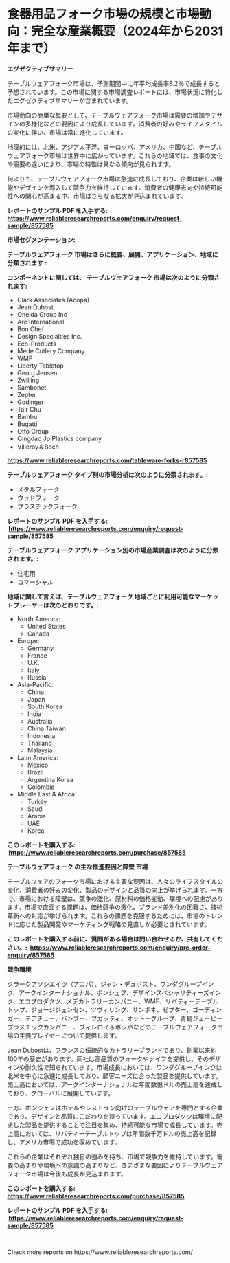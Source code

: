 <p><h1>食器用品フォーク市場の規模と市場動向：完全な産業概要（2024年から2031年まで）</h1></p><p><strong>エグゼクティブサマリー</strong></p>
<p><p>テーブルウェアフォーク市場は、予測期間中に年平均成長率8.2％で成長すると予想されています。この市場に関する市場調査レポートには、市場状況に特化したエグゼクティブサマリーが含まれています。</p><p>市場動向の簡単な概要として、テーブルウェアフォーク市場は需要の増加やデザインの多様化などの要因により成長しています。消費者の好みやライフスタイルの変化に伴い、市場は常に進化しています。</p><p>地理的には、北米、アジア太平洋、ヨーロッパ、アメリカ、中国など、テーブルウェアフォーク市場は世界中に広がっています。これらの地域では、食事の文化や需要の違いにより、市場の特性は異なる傾向が見られます。</p><p>何よりも、テーブルウェアフォーク市場は急速に成長しており、企業は新しい機能やデザインを導入して競争力を維持しています。消費者の健康志向や持続可能性への関心が高まる中、市場はさらなる拡大が見込まれています。</p></p>
<p><strong>レポートのサンプル PDF を入手する: <a href="https://www.reliableresearchreports.com/enquiry/request-sample/857585">https://www.reliableresearchreports.com/enquiry/request-sample/857585</a></strong></p>
<p><strong>市場セグメンテーション:</strong></p>
<p><strong> テーブルウェアフォーク 市場はさらに概要、展開、アプリケーション、地域に分類されます :</strong></p>
<p><strong>コンポーネントに関しては、 テーブルウェアフォーク 市場は次のように分類されます: &nbsp;</strong></p>
<p><ul><li>Clark Associates (Acopa)</li><li>Jean Dubost</li><li>Oneida Group Inc</li><li>Arc International</li><li>Bon Chef</li><li>Design Specialties Inc.</li><li>Eco-Products</li><li>Mede Cutlery Company</li><li>WMF</li><li>Liberty Tabletop</li><li>Georg Jensen</li><li>Zwilling</li><li>Sambonet</li><li>Zepter</li><li>Godinger</li><li>Tair Chu</li><li>Bambu</li><li>Bugatti</li><li>Otto Group</li><li>Qingdao Jp Plastics company</li><li>Villeroy＆Boch</li></ul></p>
<p><strong><a href="https://www.reliableresearchreports.com/tableware-forks-r857585">https://www.reliableresearchreports.com/tableware-forks-r857585</a></strong></p>
<p><strong> テーブルウェアフォーク タイプ別の市場分析は次のように分類されます。:</strong></p>
<p><ul><li>メタルフォーク</li><li>ウッドフォーク</li><li>プラスチックフォーク</li></ul></p>
<p><strong>レポートのサンプル PDF を入手する: &nbsp;<a href="https://www.reliableresearchreports.com/enquiry/request-sample/857585">https://www.reliableresearchreports.com/enquiry/request-sample/857585</a></strong></p>
<p><strong> テーブルウェアフォーク アプリケーション別の市場産業調査は次のように分類されます。:</strong></p>
<p><ul><li>住宅用</li><li>コマーシャル</li></ul></p>
<p><strong>地域に関して言えば、テーブルウェアフォーク 地域ごとに利用可能なマーケットプレーヤーは次のとおりです。:</strong></p>
<p><ul>
    <li>
        North America:
        <ul>
            <li>United States</li>
            <li>Canada</li>
        </ul>
    </li>
    <li>
        Europe:
        <ul>
            <li>Germany</li>
            <li>France</li>
            <li>U.K.</li>
            <li>Italy</li>
            <li>Russia</li>
        </ul>
    </li>
    <li>
        Asia-Pacific:
        <ul>
            <li>China</li>
            <li>Japan</li>
            <li>South Korea</li>
            <li>India</li>
            <li>Australia</li>
            <li>China Taiwan</li>
            <li>Indonesia</li>
            <li>Thailand</li>
            <li>Malaysia</li>
        </ul>
    </li>
    <li>
        Latin America:
        <ul>
            <li>Mexico</li>
            <li>Brazil</li>
            <li>Argentina Korea</li>
            <li>Colombia</li>
        </ul>
    </li>
    <li>
        Middle East & Africa:
        <ul>
            <li>Turkey</li>
            <li>Saudi</li>
            <li>Arabia</li>
            <li>UAE</li>
            <li>Korea</li>
        </ul>
    </li>
    </ul></p>
<p><strong>このレポートを購入する: &nbsp;<a href="https://www.reliableresearchreports.com/purchase/857585">https://www.reliableresearchreports.com/purchase/857585</a></strong></p>
<p><strong>テーブルウェアフォーク の主な推進要因と障壁 市場</strong></p>
<p><p>テーブルウェアのフォーク市場における主要な要因は、人々のライフスタイルの変化、消費者の好みの変化、製品のデザインと品質の向上が挙げられます。一方で、市場における障壁は、競争の激化、原材料の価格変動、環境への配慮があります。市場で直面する課題は、価格競争の激化、ブランド差別化の困難さ、技術革新への対応が挙げられます。これらの課題を克服するためには、市場のトレンドに応じた製品開発やマーケティング戦略の見直しが必要とされています。</p></p>
<p><strong>このレポートを購入する前に、質問がある場合は問い合わせるか、共有してください。:&nbsp; <a href="https://www.reliableresearchreports.com/enquiry/pre-order-enquiry/857585">https://www.reliableresearchreports.com/enquiry/pre-order-enquiry/857585</a></strong></p>
<p><strong>競争環境</strong></p>
<p><p>クラークアソシエイツ（アコパ）、ジャン・デュボスト、ワンダグループインク、アークインターナショナル、ボンシェフ、デザインスペシャリティーズインク、エコプロダクツ、メデカトラリーカンパニー、WMF、リバティーテーブルトップ、ジョージジェンセン、ツヴィリング、サンボネ、ゼプター、ゴーディンガー、テアチュー、バンブー、ブガッティ、オットーグループ、青島ジェーピープラスチックカンパニー、ヴィレロイ＆ボッホなどのテーブルウェアフォーク市場の主要プレイヤーについて提供します。</p><p>Jean Dubostは、フランスの伝統的なカトラリーブランドであり、創業以来約100年の歴史があります。同社は高品質のフォークやナイフを提供し、そのデザインや耐久性で知られています。市場成長においては、ワンダグループインクは北米を中心に急速に成長しており、顧客ニーズに合った製品を提供しています。売上高においては、アークインターナショナルは年間数億ドルの売上高を達成しており、グローバルに展開しています。</p><p>一方、ボンシェフはホテルやレストラン向けのテーブルウェアを専門とする企業であり、デザインと品質にこだわりを持っています。エコプロダクツは環境に配慮した製品を提供することで注目を集め、持続可能な市場で成長しています。売上高においては、リバティーテーブルトップは年間数千万ドルの売上高を記録し、アメリカ市場で成功を収めています。</p><p>これらの企業はそれぞれ独自の強みを持ち、市場で競争力を維持しています。需要の高まりや環境への意識の高まりなど、さまざまな要因によりテーブルウェアフォーク市場は今後も成長が見込まれます。</p></p>
<p><strong>このレポートを購入する: &nbsp; <a href="https://www.reliableresearchreports.com/purchase/857585">https://www.reliableresearchreports.com/purchase/857585</a></strong></p>
<p><strong>レポートのサンプル PDF を入手する: &nbsp;<a href="https://www.reliableresearchreports.com/enquiry/request-sample/857585">https://www.reliableresearchreports.com/enquiry/request-sample/857585</a></strong><strong></strong></p>
<p>&nbsp;</p>
<p>Check more reports on https://www.reliableresearchreports.com/</p>